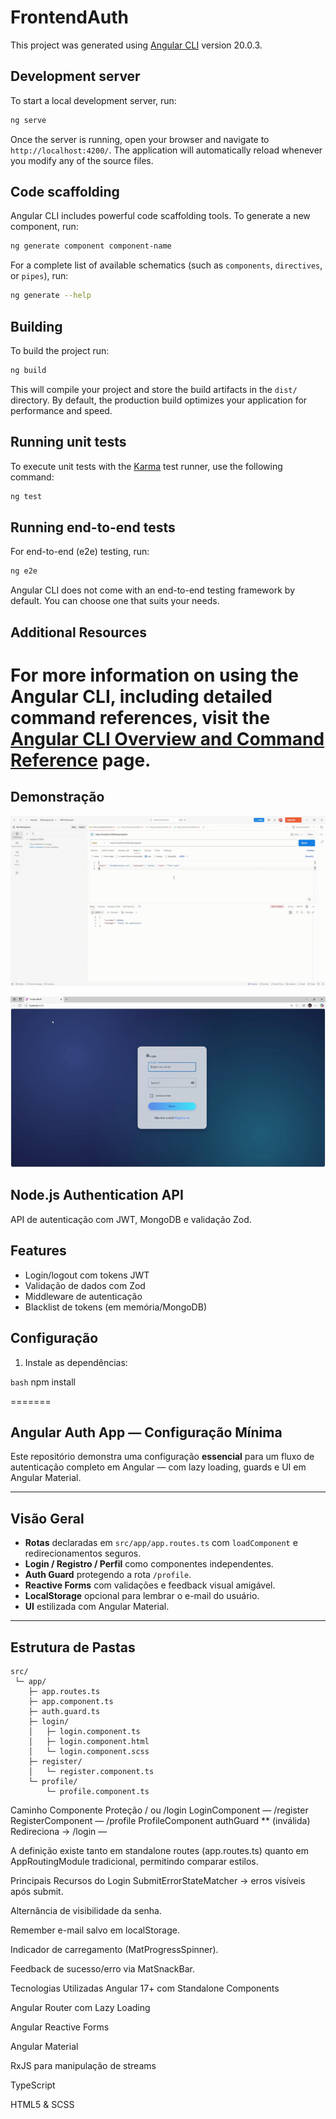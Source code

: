 # FrontendAuth

This project was generated using [Angular CLI](https://github.com/angular/angular-cli) version 20.0.3.

## Development server

To start a local development server, run:

```bash
ng serve
```

Once the server is running, open your browser and navigate to `http://localhost:4200/`. The application will automatically reload whenever you modify any of the source files.

## Code scaffolding

Angular CLI includes powerful code scaffolding tools. To generate a new component, run:

```bash
ng generate component component-name
```

For a complete list of available schematics (such as `components`, `directives`, or `pipes`), run:

```bash
ng generate --help
```

## Building

To build the project run:

```bash
ng build
```

This will compile your project and store the build artifacts in the `dist/` directory. By default, the production build optimizes your application for performance and speed.

## Running unit tests

To execute unit tests with the [Karma](https://karma-runner.github.io) test runner, use the following command:

```bash
ng test
```

## Running end-to-end tests

For end-to-end (e2e) testing, run:

```bash
ng e2e
```

Angular CLI does not come with an end-to-end testing framework by default. You can choose one that suits your needs.

## Additional Resources

For more information on using the Angular CLI, including detailed command references, visit the [Angular CLI Overview and Command Reference](https://angular.dev/tools/cli) page.
=======
## Demonstração

![Login Angular](https://github.com/Dsaamorim/Login-Angular-MongoBD/blob/main/Login-Angular.gif?raw=true)

![Login Angularll](https://github.com/Dsaamorim/Login-Angular-MongoBD/blob/main/Login-Angularll.gif?raw=true)

## Node.js Authentication API

API de autenticação com JWT, MongoDB e validação Zod.

## Features

- Login/logout com tokens JWT
- Validação de dados com Zod
- Middleware de autenticação
- Blacklist de tokens (em memória/MongoDB)

## Configuração

1. Instale as dependências:

```bash```
npm install

=======
## Angular Auth App — Configuração Mínima

Este repositório demonstra uma configuração **essencial** para um fluxo de autenticação completo em Angular — com lazy loading, guards e UI em Angular Material.

---

## Visão Geral

- **Rotas** declaradas em `src/app/app.routes.ts` com `loadComponent` e redirecionamentos seguros.  
- **Login / Registro / Perfil** como componentes independentes.  
- **Auth Guard** protegendo a rota `/profile`.  
- **Reactive Forms** com validações e feedback visual amigável.  
- **LocalStorage** opcional para lembrar o e-mail do usuário.  
- **UI** estilizada com Angular Material.  

---

## Estrutura de Pastas

```
src/
 └─ app/
    ├─ app.routes.ts
    ├─ app.component.ts
    ├─ auth.guard.ts
    ├─ login/
    │   ├─ login.component.ts
    │   ├─ login.component.html
    │   └─ login.component.scss
    ├─ register/
    │   └─ register.component.ts
    └─ profile/
        └─ profile.component.ts
```

Caminho	Componente	Proteção
/ ou /login	LoginComponent	—
/register	RegisterComponent	—
/profile	ProfileComponent	authGuard
** (inválida)	Redireciona → /login	—

A definição existe tanto em standalone routes (app.routes.ts) quanto em AppRoutingModule tradicional, permitindo comparar estilos.

Principais Recursos do Login
SubmitErrorStateMatcher → erros visíveis após submit.

Alternância de visibilidade da senha.

Remember e-mail salvo em localStorage.

Indicador de carregamento (MatProgressSpinner).

Feedback de sucesso/erro via MatSnackBar.

Tecnologias Utilizadas
Angular 17+ com Standalone Components

Angular Router com Lazy Loading

Angular Reactive Forms

Angular Material

RxJS para manipulação de streams

TypeScript

HTML5 & SCSS
